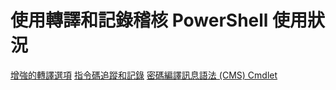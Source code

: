 # 使用轉譯和記錄稽核 PowerShell 使用狀況

[增強的轉譯選項](audit_transcript.md)
[指令碼追蹤和記錄](audit_script.md)
[密碼編譯訊息語法 (CMS) Cmdlet](audit_cms.md)

<!--HONumber=Jun16_HO4-->


